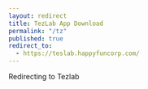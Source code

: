 ```yaml
---
layout: redirect
title: TezLab App Download
permalink: "/tz"
published: true
redirect_to:
  - https://teslab.happyfuncorp.com/
---
```

Redirecting to Tezlab
